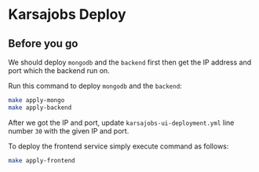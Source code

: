 Karsajobs Deploy
================

Before you go
-------------
We should deploy `mongodb` and the `backend` first then get the IP address and port which the backend run on. 

Run this command to deploy `mongodb` and the `backend`:
```sh
make apply-mongo
make apply-backend
```
After we got the IP and port, update `karsajobs-ui-deployment.yml` line number `30` with the given IP and port.

To deploy the frontend service simply execute command as follows:
```sh
make apply-frontend
```